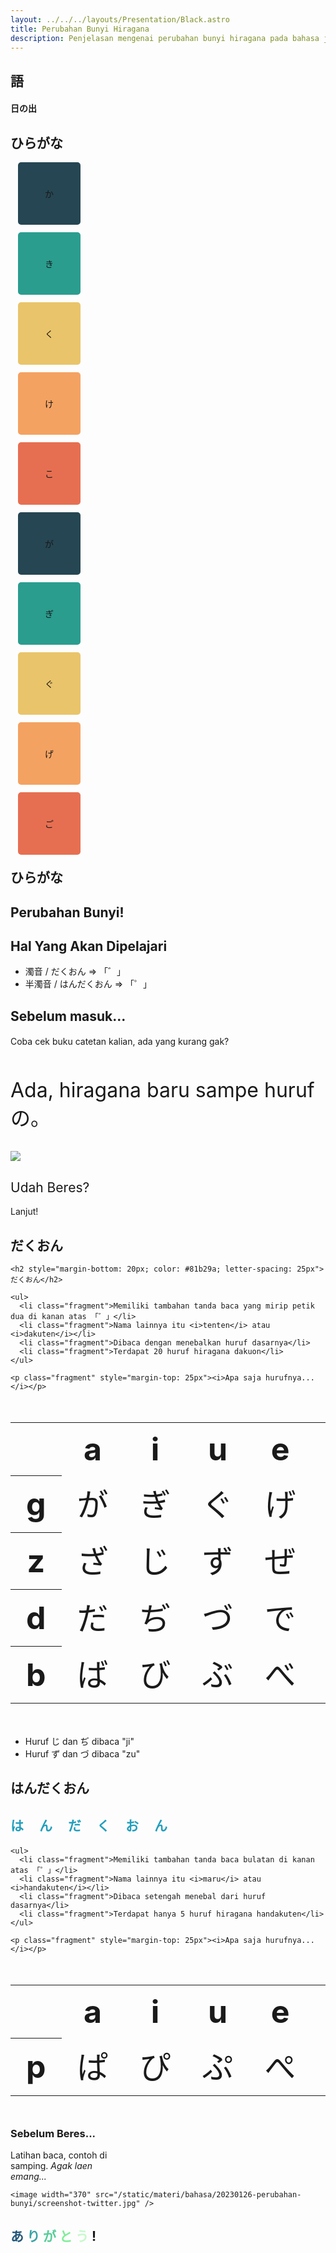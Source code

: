 ```yaml
---
layout: ../../../layouts/Presentation/Black.astro
title: Perubahan Bunyi Hiragana
description: Penjelasan mengenai perubahan bunyi hiragana pada bahasa jepang
---
```


<section>
  <h1>語</h1>

  <h4>日の出</h4>
</section>

<section data-auto-animate data-auto-animate-easing="cubic-bezier(0.770, 0.000, 0.175, 1.000)">
  <h2>ひらがな</h2>

  <div class="r-hstack justify-center">
    <div data-id="box1" style="background: #264653; width: 100px; height: 100px; margin: 12px; border-radius: 5px; display: flex; align-items: center; justify-content: center;">か</div>
    <div data-id="box2" style="background: #2a9d8f; width: 100px; height: 100px; margin: 12px; border-radius: 5px; display: flex; align-items: center; justify-content: center;">き</div>
    <div data-id="box3" style="background: #e9c46a; width: 100px; height: 100px; margin: 12px; border-radius: 5px; display: flex; align-items: center; justify-content: center;">く</div>
    <div data-id="box3" style="background: #f4a261; width: 100px; height: 100px; margin: 12px; border-radius: 5px; display: flex; align-items: center; justify-content: center;">け</div>
    <div data-id="box3" style="background: #e76f51; width: 100px; height: 100px; margin: 12px; border-radius: 5px; display: flex; align-items: center; justify-content: center;">こ</div>
  </div>
</section>

<section data-auto-animate data-auto-animate-easing="cubic-bezier(0.770, 0.000, 0.175, 1.000)">
  <div class="r-hstack justify-center">
    <div data-id="box1" data-auto-animate-delay="0"  style="background: #264653; width: 100px; height: 100px; margin: 12px; border-radius: 5px; display: flex; align-items: center; justify-content: center;">が</div>
    <div data-id="box2" data-auto-animate-delay="0.1" style="background: #2a9d8f; width: 100px; height: 100px; margin: 12px; border-radius: 5px; display: flex; align-items: center; justify-content: center;">ぎ</div>
    <div data-id="box3" data-auto-animate-delay="0.2" style="background: #e9c46a; width: 100px; height: 100px; margin: 12px; border-radius: 5px; display: flex; align-items: center; justify-content: center;">ぐ</div>
    <div data-id="box3" data-auto-animate-delay="0.3" style="background: #f4a261; width: 100px; height: 100px; margin: 12px; border-radius: 5px; display: flex; align-items: center; justify-content: center;">げ</div>
    <div data-id="box3" data-auto-animate-delay="0.4" style="background: #e76f51; width: 100px; height: 100px; margin: 12px; border-radius: 5px; display: flex; align-items: center; justify-content: center;">ご</div>
  </div>

  <h2 style="margin-top: 20px">ひらがな</h2>
</section>

<section data-transition="concave" data-transition-speed="slow">
  <h1 style="text-transform: none">Perubahan Bunyi!</h1>
</section>

<section>
  <h2 style="text-transform: none">Hal Yang Akan Dipelajari</h2>
  
  <ul>
    <li class="fragment">濁音 / だくおん   =>   「゛」</li>
    <li class="fragment">半濁音 / はんだくおん   =>   「゜」</li>
  </ul>
</section>

<section data-transition="fade">
  <h2 style="text-transform: none">Sebelum masuk...</h2>

  <h4 style="text-transform: none; font-weight: normal;">Coba cek buku catetan kalian, ada yang kurang gak?</h4>

  <p class="fragment" style="margin-top: 50px; font-size: 32px;">Ada, hiragana baru sampe huruf の。</p>

</section>

<section data-transition="none"></section>

<section data-transition="fade">
  <image src="/static/materi/bahasa/20230126-perubahan-bunyi/Hiragana.png" />
</section>

<section>
  <h1 style="text-transform: none; font-weight: normal;">Udah Beres?</h1>

  <p class="fragment up">Lanjut!</p>
</section>

<section data-auto-animate data-auto-animate-easing="cubic-bezier(0.770, 0.000, 0.175, 1.000)">
    <h2>だくおん</h2>
</section>

<section data-auto-animate data-auto-animate-easing="cubic-bezier(0.770, 0.000, 0.175, 1.000)">
    
    <h2 style="margin-bottom: 20px; color: #81b29a; letter-spacing: 25px">だくおん</h2>

    <ul>
      <li class="fragment">Memiliki tambahan tanda baca yang mirip petik dua di kanan atas 「゛」</li>
      <li class="fragment">Nama lainnya itu <i>tenten</i> atau <i>dakuten</i></li>
      <li class="fragment">Dibaca dengan menebalkan huruf dasarnya</li>
      <li class="fragment">Terdapat 20 huruf hiragana dakuon</li>
    </ul>

    <p class="fragment" style="margin-top: 25px"><i>Apa saja hurufnya...</i></p>

</section>

<section data-transition="fade">

  <table style="font-size: 50px">
  <tr>
    <th> </th>
    <th>a</th>
    <th>i</th>
    <th>u</th>
    <th>e</th>
    <th>o</th>
  </tr>
  <tr>
    <th>g</th>
    <td>が</td>
    <td>ぎ</td>
    <td>ぐ</td>
    <td>げ</td>
    <td>ご</td>
  </tr>
  <tr>
    <th>z</th>
    <td>ざ</td>
    <td>じ</td>
    <td>ず</td>
    <td>ぜ</td>
    <td>ぞ</td>
  </tr>
  <tr>
    <th>d</th>
    <td>だ</td>
    <td>ぢ</td>
    <td>づ</td>
    <td>で</td>
    <td>ど</td>
  </tr>
  <tr>
    <th>b</th>
    <td>ば</td>
    <td>び</td>
    <td>ぶ</td>
    <td>べ</td>
    <td>ぼ</td>
  </tr>
</table>

<ul style="margin-top: 25px">
  <li>Huruf じ dan ぢ dibaca "ji"</li>
  <li>Huruf ず dan づ dibaca "zu"</li>
</ul>

</section>

<section data-transition="none"></section>

<section data-auto-animate data-auto-animate-easing="cubic-bezier(0.770, 0.000, 0.175, 1.000)">
    <h2>はんだくおん</h2>
</section>

<section data-auto-animate data-auto-animate-easing="cubic-bezier(0.770, 0.000, 0.175, 1.000)">
    <h2 style="margin-bottom: 20px; color: #219ebc; letter-spacing: 25px">はんだくおん</h2>

    <ul>
      <li class="fragment">Memiliki tambahan tanda baca bulatan di kanan atas 「゜」</li>
      <li class="fragment">Nama lainnya itu <i>maru</i> atau <i>handakuten</i></li>
      <li class="fragment">Dibaca setengah menebal dari huruf dasarnya</li>
      <li class="fragment">Terdapat hanya 5 huruf hiragana handakuten</li>
    </ul>

    <p class="fragment" style="margin-top: 25px"><i>Apa saja hurufnya...</i></p>

</section>

<section data-transition="fade">

  <table style="font-size: 50px">
    <tr>
      <th> </th>
      <th>a</th>
      <th>i</th>
      <th>u</th>
      <th>e</th>
      <th>o</th>
    </tr>
    <tr>
      <th>p</th>
      <td>ぱ</td>
      <td>ぴ</td>
      <td>ぷ</td>
      <td>ぺ</td>
      <td>ぽ</td>
    </tr>
  </table>

</section>

<section>
  <h3 style="text-transform: none">Sebelum Beres...</h3>

  <div class="fragment r-hstack">
      <p style="width: 38%; margin-right: 20px">Latihan baca, contoh di samping. <i>Agak laen emang...</i></p>

    <image width="370" src="/static/materi/bahasa/20230126-perubahan-bunyi/screenshot-twitter.jpg" />

  </div>
</section>

<section data-transition="convex">
  <h1>
    <span style="color: #22577a">あ</span>
    <span style="color: #38a3a5">り</span>
    <span style="color: #57cc99">が</span>
    <span style="color: #80ed99">と</span>
    <span style="color: #c7f9cc">う</span>
    <span>!</span>
  </h1>
</section>
